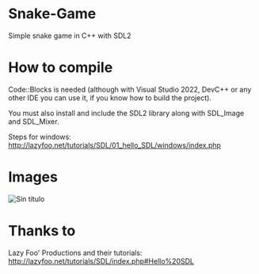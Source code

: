 # Snake-Game
Simple snake game in C++ with SDL2

# How to compile
Code::Blocks is needed (although with Visual Studio 2022, DevC++ or any other IDE you can use it, if you know how to build the project).

You must also install and include the SDL2 library along with SDL_Image and SDL_Mixer.

Steps for windows: http://lazyfoo.net/tutorials/SDL/01_hello_SDL/windows/index.php

# Images
![Sin título](https://user-images.githubusercontent.com/82490615/161443533-4d45f721-88f4-4722-bc1b-d3c8398affdf.gif)


# Thanks to
Lazy Foo' Productions and their tutorials: http://lazyfoo.net/tutorials/SDL/index.php#Hello%20SDL
